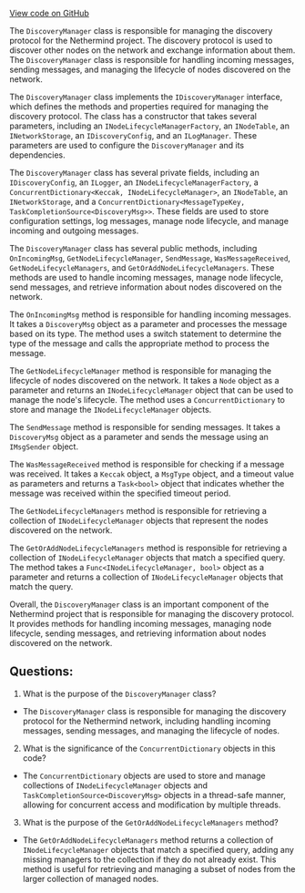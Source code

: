 [View code on GitHub](https://github.com/NethermindEth/nethermind/src/Nethermind/Nethermind.Network.Discovery/DiscoveryManager.cs)

The `DiscoveryManager` class is responsible for managing the discovery protocol for the Nethermind project. The discovery protocol is used to discover other nodes on the network and exchange information about them. The `DiscoveryManager` class is responsible for handling incoming messages, sending messages, and managing the lifecycle of nodes discovered on the network.

The `DiscoveryManager` class implements the `IDiscoveryManager` interface, which defines the methods and properties required for managing the discovery protocol. The class has a constructor that takes several parameters, including an `INodeLifecycleManagerFactory`, an `INodeTable`, an `INetworkStorage`, an `IDiscoveryConfig`, and an `ILogManager`. These parameters are used to configure the `DiscoveryManager` and its dependencies.

The `DiscoveryManager` class has several private fields, including an `IDiscoveryConfig`, an `ILogger`, an `INodeLifecycleManagerFactory`, a `ConcurrentDictionary<Keccak, INodeLifecycleManager>`, an `INodeTable`, an `INetworkStorage`, and a `ConcurrentDictionary<MessageTypeKey, TaskCompletionSource<DiscoveryMsg>>`. These fields are used to store configuration settings, log messages, manage node lifecycle, and manage incoming and outgoing messages.

The `DiscoveryManager` class has several public methods, including `OnIncomingMsg`, `GetNodeLifecycleManager`, `SendMessage`, `WasMessageReceived`, `GetNodeLifecycleManagers`, and `GetOrAddNodeLifecycleManagers`. These methods are used to handle incoming messages, manage node lifecycle, send messages, and retrieve information about nodes discovered on the network.

The `OnIncomingMsg` method is responsible for handling incoming messages. It takes a `DiscoveryMsg` object as a parameter and processes the message based on its type. The method uses a switch statement to determine the type of the message and calls the appropriate method to process the message.

The `GetNodeLifecycleManager` method is responsible for managing the lifecycle of nodes discovered on the network. It takes a `Node` object as a parameter and returns an `INodeLifecycleManager` object that can be used to manage the node's lifecycle. The method uses a `ConcurrentDictionary` to store and manage the `INodeLifecycleManager` objects.

The `SendMessage` method is responsible for sending messages. It takes a `DiscoveryMsg` object as a parameter and sends the message using an `IMsgSender` object.

The `WasMessageReceived` method is responsible for checking if a message was received. It takes a `Keccak` object, a `MsgType` object, and a timeout value as parameters and returns a `Task<bool>` object that indicates whether the message was received within the specified timeout period.

The `GetNodeLifecycleManagers` method is responsible for retrieving a collection of `INodeLifecycleManager` objects that represent the nodes discovered on the network.

The `GetOrAddNodeLifecycleManagers` method is responsible for retrieving a collection of `INodeLifecycleManager` objects that match a specified query. The method takes a `Func<INodeLifecycleManager, bool>` object as a parameter and returns a collection of `INodeLifecycleManager` objects that match the query.

Overall, the `DiscoveryManager` class is an important component of the Nethermind project that is responsible for managing the discovery protocol. It provides methods for handling incoming messages, managing node lifecycle, sending messages, and retrieving information about nodes discovered on the network.
## Questions: 
 1. What is the purpose of the `DiscoveryManager` class?
- The `DiscoveryManager` class is responsible for managing the discovery protocol for the Nethermind network, including handling incoming messages, sending messages, and managing the lifecycle of nodes.

2. What is the significance of the `ConcurrentDictionary` objects in this code?
- The `ConcurrentDictionary` objects are used to store and manage collections of `INodeLifecycleManager` objects and `TaskCompletionSource<DiscoveryMsg>` objects in a thread-safe manner, allowing for concurrent access and modification by multiple threads.

3. What is the purpose of the `GetOrAddNodeLifecycleManagers` method?
- The `GetOrAddNodeLifecycleManagers` method returns a collection of `INodeLifecycleManager` objects that match a specified query, adding any missing managers to the collection if they do not already exist. This method is useful for retrieving and managing a subset of nodes from the larger collection of managed nodes.